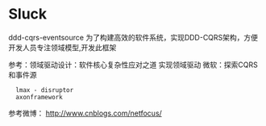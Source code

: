 # Sluck
ddd-cqrs-eventsource
为了构建高效的软件系统，实现DDD-CQRS架构，方便开发人员专注领域模型,开发此框架

参考：领域驱动设计：软件核心复杂性应对之道
      实现领域驱动
      微软：探索CQRS和事件源
      
      lmax - disruptor
      axonframework
      
参考微博： http://www.cnblogs.com/netfocus/
